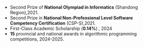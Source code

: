 - Second Prize of **National Olympiad in Informatics** (Shandong Region),2021.
- Second Prize in **National Non-Professional Level Software Competency Certification** (CSP-S),2021.
- First-Class Academic Scholarship (**0.14%**) , 2024
- **15** provincial and national awards in algorithmic programming competitions, 2024-2025.


